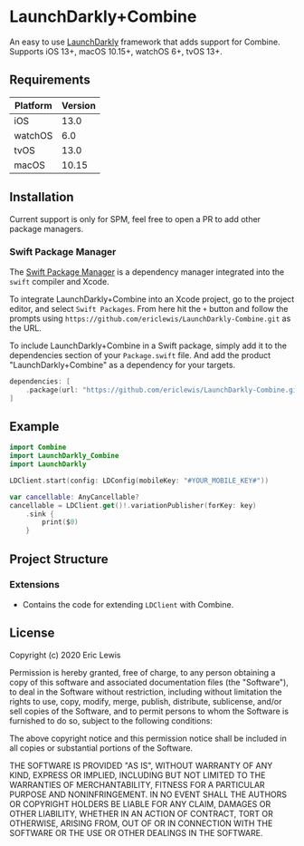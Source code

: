 # LaunchDarkly+Combine

An easy to use [LaunchDarkly](https://launchdarkly.com) framework that adds support for Combine. Supports iOS 13+, macOS 10.15+, watchOS 6+, tvOS 13+.

## Requirements

| Platform | Version |
| -------- | ------- |
| iOS      | 13.0    |
| watchOS  | 6.0     |
| tvOS     | 13.0    |
| macOS    | 10.15   |

## Installation

Current support is only for SPM, feel free to open a PR to add other package managers.

### Swift Package Manager

The [Swift Package Manager](https://swift.org/package-manager/) is a dependency manager integrated into the `swift` compiler and Xcode.

To integrate LaunchDarkly+Combine into an Xcode project, go to the project editor, and select `Swift Packages`. From here hit the `+` button and follow the prompts using  `https://github.com/ericlewis/LaunchDarkly-Combine.git` as the URL.

To include LaunchDarkly+Combine in a Swift package, simply add it to the dependencies section of your `Package.swift` file. And add the product "LaunchDarkly+Combine" as a dependency for your targets.

```swift
dependencies: [
    .package(url: "https://github.com/ericlewis/LaunchDarkly-Combine.git", .upToNextMinor(from: "1.0.0"))
]
```

## Example
```swift
import Combine
import LaunchDarkly_Combine
import LaunchDarkly

LDClient.start(config: LDConfig(mobileKey: "#YOUR_MOBILE_KEY#"))

var cancellable: AnyCancellable?
cancellable = LDClient.get()!.variationPublisher(forKey: key)
    .sink {
        print($0)
    }
```

## Project Structure

### Extensions
- Contains the code for extending `LDClient` with Combine.

## License
Copyright (c) 2020 Eric Lewis

Permission is hereby granted, free of charge, to any person obtaining a copy
of this software and associated documentation files (the "Software"), to deal
in the Software without restriction, including without limitation the rights
to use, copy, modify, merge, publish, distribute, sublicense, and/or sell
copies of the Software, and to permit persons to whom the Software is
furnished to do so, subject to the following conditions:

The above copyright notice and this permission notice shall be included in all
copies or substantial portions of the Software.

THE SOFTWARE IS PROVIDED "AS IS", WITHOUT WARRANTY OF ANY KIND,
EXPRESS OR IMPLIED, INCLUDING BUT NOT LIMITED TO THE WARRANTIES OF
MERCHANTABILITY, FITNESS FOR A PARTICULAR PURPOSE AND NONINFRINGEMENT.
IN NO EVENT SHALL THE AUTHORS OR COPYRIGHT HOLDERS BE LIABLE FOR ANY CLAIM,
DAMAGES OR OTHER LIABILITY, WHETHER IN AN ACTION OF CONTRACT, TORT OR
OTHERWISE, ARISING FROM, OUT OF OR IN CONNECTION WITH THE SOFTWARE OR THE USE
OR OTHER DEALINGS IN THE SOFTWARE.

